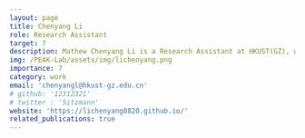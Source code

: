 ```yaml
---
layout: page
title: Chenyang Li
role: Research Assistant
target: 7
description: Mathew Chenyang Li is a Research Assistant at HKUST(GZ), working in the PEAK Lab with Prof. Changhao Chen. He is also pursuing a Master of Science in Data Science at Nanyang Technological University. He is interested in embodied AI, robot perception and decision-making, and adversarial robustness in deep and reinforcement learning.
img: /PEAK-Lab/assets/img/lichenyang.png
importance: 7
category: work
email: 'chenyangl@hkust-gz.edu.cn'
# github: '12312321'
# twitter : 'Sitzmann'
website: 'https://lichenyang0820.github.io/'
related_publications: true
---
```


